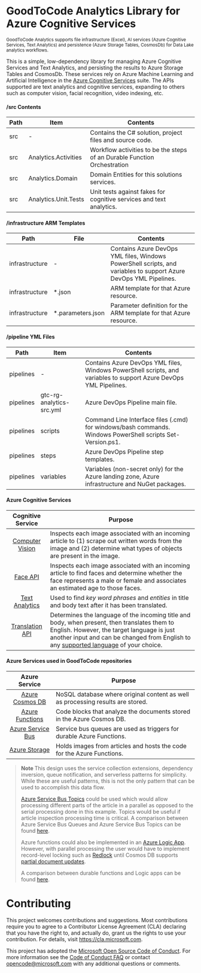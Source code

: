 # GoodToCode Analytics Library for Azure Cognitive Services
<sup>GoodToCode Analytics supports file infrastructure (Excel), AI services (Azure Cognitive Services, Text Analytics) and persistence (Azure Storage Tables, CosmosDb) for Data Lake analytics workflows.</sup> <br>

This is a simple, low-dependency library for managing Azure Cognitive Services and Text Analytics, and persisting the results to Azure Storage Tables and CosmosDb. These services rely on Azure Machine Learning and Artificial Intelligence in the [Azure Cognitive Services](https://azure.microsoft.com/en-us/services/cognitive-services/) suite. The APIs supported are text analytics and cognitive services, expanding to others such as computer vision, facial recognition, video indexing, etc.

#### /src Contents
Path | Item | Contents
--- | --- | ---
src | - | Contains the C# solution, project files and source code.
src | Analytics.Activities | Workflow activities to be the steps of an Durable Function Orchestration
src | Analytics.Domain | Domain Entities for this solutions services.
src | Analytics.Unit.Tests | Unit tests against fakes for cognitive services and text analytics.

#### /infrastructure ARM Templates
Path | File | Contents
--- | --- | ---
infrastructure | - | Contains Azure DevOps YML files, Windows PowerShell scripts, and variables to support Azure DevOps YML Pipelines.
infrastructure | *.json | ARM template for that Azure resource.
infrastructure | *.parameters.json | Parameter definition for the ARM template for that Azure resource.

#### /pipeline YML Files
Path | Item | Contents
--- | --- | ---
pipelines | - | Contains Azure DevOps YML files, Windows PowerShell scripts, and variables to support Azure DevOps YML Pipelines.
pipelines | gtc-rg-analytics-src.yml | Azure DevOps Pipeline main file.
pipelines | scripts | Command Line Interface files (.cmd) for windows/bash commands. Windows PowerShell scripts Set-Version.ps1.
pipelines | steps | Azure DevOps Pipeline step templates.
pipelines | variables | Variables (non-secret only) for the Azure landing zone, Azure infrastructure and NuGet packages.

#### Azure Cognitive Services
Cognitive Service | Purpose
:---------------------:| --- 
[Computer Vision](https://azure.microsoft.com/en-us/services/cognitive-services/computer-vision/)|Inspects each image associated with an incoming article to (1) scrape out written words from the image and (2) determine what types of objects are present in the image. 
[Face API](https://azure.microsoft.com/en-us/services/cognitive-services/face/)|Inspects each image associated with an incoming article to find faces and determine whether the face represents a male or female and associates an estimated age to those faces.
[Text Analytics](https://azure.microsoft.com/en-us/services/cognitive-services/text-analytics/) | Used to find <i>key word phrases</i> and <i>entities</i> in title and body text after it has been translated.
[Translation API](https://azure.microsoft.com/en-us/services/cognitive-services/translator-text-api/) | Determines the language of the incoming title and body, when present, then translates them to English. However, the target language is just another input and can be changed from English to any [supported language](https://docs.microsoft.com/en-us/azure/cognitive-services/translator/reference/v3-0-languages) of your choice.

#### Azure Services used in GoodToCode repositories
Azure Service | Purpose
:---------------------:| --- 
[Azure Cosmos DB](https://azure.microsoft.com/en-us/services/cosmos-db/)| NoSQL database where original content as well as processing results are stored.
[Azure Functions](https://azure.microsoft.com/en-us/try/app-service/)|Code blocks that analyze the documents stored in the Azure Cosmos DB.
[Azure Service Bus](https://azure.microsoft.com/en-us/services/service-bus/)|Service bus queues are used as triggers for durable Azure Functions.
[Azure Storage](https://azure.microsoft.com/en-us/services/storage/)|Holds images from articles and hosts the code for the Azure Functions.

> <b> Note </b> This design uses the service collection extensions, dependency inversion, queue notification, and serverless patterns for simplicity. While these are useful patterns, this is not the only pattern that can be used to accomplish this data flow.
>
> [Azure Service Bus Topics](https://docs.microsoft.com/en-us/azure/service-bus-messaging/service-bus-dotnet-how-to-use-topics-subscriptions) could be used which would allow processing different parts of the article in a parallel as opposed to the serial processing done in this example. Topics would be useful if article inspection processing time is critical.  A comparison between Azure Service Bus Queues and Azure Service Bus Topics can be found [here](https://docs.microsoft.com/en-us/azure/service-bus-messaging/service-bus-dotnet-how-to-use-topics-subscriptions).
>
>Azure functions could also be implemented in an [Azure Logic App](https://azure.microsoft.com/en-us/services/logic-apps/).  However, with parallel processing the user would have to implement record-level locking such as [Redlock](https://redis.io/topics/distlock) until Cosmos DB supports [partial document updates](https://feedback.azure.com/forums/263030-azure-cosmos-db/suggestions/6693091-be-able-to-do-partial-updates-on-document). 
>
>A comparison between durable functions and Logic apps can be found [here](https://docs.microsoft.com/en-us/azure/azure-functions/functions-compare-logic-apps-ms-flow-webjobs).

# Contributing

This project welcomes contributions and suggestions.  Most contributions require you to agree to a
Contributor License Agreement (CLA) declaring that you have the right to, and actually do, grant us
the rights to use your contribution. For details, visit https://cla.microsoft.com.

This project has adopted the [Microsoft Open Source Code of Conduct](https://opensource.microsoft.com/codeofconduct/).
For more information see the [Code of Conduct FAQ](https://opensource.microsoft.com/codeofconduct/faq/) or
contact [opencode@microsoft.com](mailto:opencode@microsoft.com) with any additional questions or comments.
